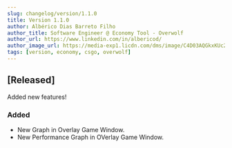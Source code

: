 ```yaml
---
slug: changelog/version/1.1.0
title: Version 1.1.0
author: Albérico Dias Barreto Filho
author_title: Software Engineer @ Economy Tool - Overwolf
author_url: https://www.linkedin.com/in/albericod/
author_image_url: https://media-exp1.licdn.com/dms/image/C4D03AQGkxKUc2yxt_w/profile-displayphoto-shrink_200_200/0/1599256160995?e=1617235200&v=beta&t=qKuIxn8sha8aVUC0ArtjCQj100begPLVVQ5D7U_VKRM
tags: [version, economy, csgo, overwolf]
---
```


## [Released]

Added new features!

### Added

- New Graph in Overlay Game Window.
- New Performance Graph in OVerlay Game Window.
